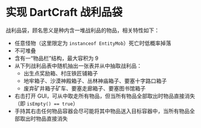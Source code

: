 # 实现 DartCraft 战利品袋

战利品袋，顾名思义是种内含一堆战利品的物品，相关特性如下：

  - 任意怪物（这里限定为 `instanceof EntityMob`）死亡时低概率掉落
  - 不可堆叠
  - 含有一“物品栏”结构，最大容积为 9
  - 从下列战利品表中随机抽出一张表并从中抽取战利品：
    - 出生点奖励箱、村庄铁匠铺箱子
    - 地牢箱子、沙漠神殿箱子、丛林神庙箱子、要塞十字路口箱子
    - 废弃矿井箱子矿车、要塞走廊箱子、要塞图书馆箱子
  - 右击打开 GUI，可从中取走所有物品，但当所有物品全部取出时物品直接消失（即 `isEmpty() == true`）
  - 手持其右击任何物品容器会尽可能将其中物品送入目标容器中，当所有物品全部取出时物品直接消失
